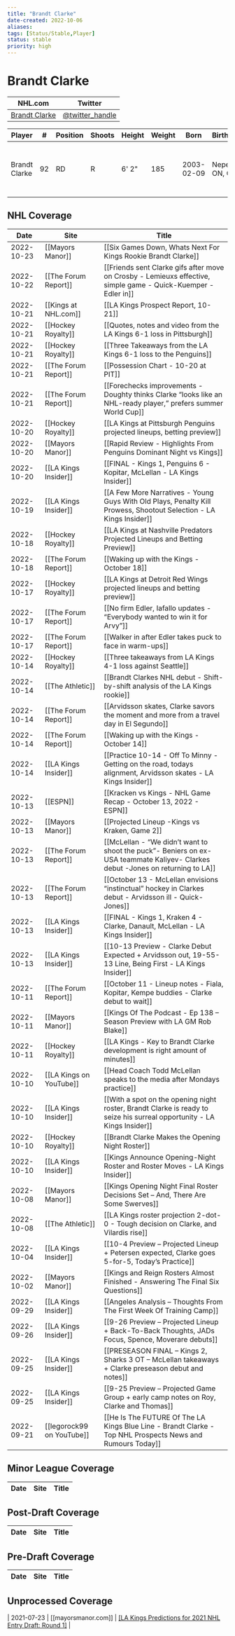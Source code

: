 ```yaml
---
title: "Brandt Clarke"
date-created: 2022-10-06
aliases: 
tags: [Status/Stable,Player]
status: stable
priority: high
---
```


# Brandt Clarke

NHL.com | Twitter
-|-
[Brandt Clarke]() | [@twitter_handle](https://twitter.com/)

Player | \# | Position | Shoots | Height | Weight | Born | Birthplace | Draft 
---|---|---|---|---|---|---|---|---
Brandt Clarke | 92 | RD | R | 6' 2" | 185 | 2003-02-09 | Nepean, ON, CAN | 2021 LAK, 1st rd, 8th pk (8th overall)


## NHL  Coverage
| Date       | Site                    | Title                                                                                                                          |
| ---------- | ----------------------- | ------------------------------------------------------------------------------------------------------------------------------ |
| 2022-10-23 | [[Mayors Manor]] | [[Six Games Down, Whats Next For Kings Rookie Brandt Clarke]]                                                                                          |
| 2022-10-22 | [[The Forum Report]] | [[Friends sent Clarke gifs after move on Crosby - Lemieuxs effective, simple game - Quick-Kuemper - Edler in]]                                                                                                                                |
| 2022-10-21 | [[Kings at NHL.com]] | [[LA Kings Prospect Report, 10-21]]                                                                         |
| 2022-10-21 | [[Hockey Royalty]] | [[Quotes, notes and video from the LA Kings 6-1 loss in Pittsburgh]]                                                                                                      |
| 2022-10-21 | [[Hockey Royalty]]      | [[Three Takeaways from the LA Kings 6-1 loss to the Penguins]]                                                                 |
| 2022-10-21 | [[The Forum Report]]    | [[Possession Chart - 10-20 at PIT]]                                                                                            |
| 2022-10-21 | [[The Forum Report]]    | [[Forechecks improvements - Doughty thinks Clarke “looks like an NHL-ready player,” prefers summer World Cup]]                 |
| 2022-10-20 | [[Hockey Royalty]]      | [[LA Kings at Pittsburgh Penguins projected lineups, betting preview]]                                                         |
| 2022-10-20 | [[Mayors Manor]]        | [[Rapid Review - Highlights From Penguins Dominant Night vs Kings]]                                                            |
| 2022-10-20 | [[LA Kings Insider]]    | [[FINAL - Kings 1, Penguins 6 - Kopitar, McLellan - LA Kings Insider]]                                                         |
| 2022-10-19 | [[LA Kings Insider]]    | [[A Few More Narratives - Young Guys With Old Plays, Penalty Kill Prowess, Shootout Selection - LA Kings Insider]]             |
| 2022-10-18 | [[Hockey Royalty]]      | [[LA Kings at Nashville Predators Projected Lineups and Betting Preview]]                                                      |
| 2022-10-18 | [[The Forum Report]]    | [[Waking up with the Kings - October 18]]                                                                                      |
| 2022-10-17 | [[Hockey Royalty]]      | [[LA Kings at Detroit Red Wings projected lineups and betting preview]]                                                        |
| 2022-10-17 | [[The Forum Report]]    | [[No firm Edler, Iafallo updates - “Everybody wanted to win it for Arvy”]]                                                     |
| 2022-10-17 | [[The Forum Report]]    | [[Walker in after Edler takes puck to face in warm-ups]]                                                                       |
| 2022-10-14 | [[Hockey Royalty]]      | [[Three takeaways from LA Kings 4-1 loss against Seattle]]                                                                     |
| 2022-10-14 | [[The Athletic]]        | [[Brandt Clarkes NHL debut - Shift-by-shift analysis of the LA Kings rookie]]                                                  |
| 2022-10-14 | [[The Forum Report]]    | [[Arvidsson skates, Clarke savors the moment and more from a travel day in El Segundo]]                                        |
| 2022-10-14 | [[The Forum Report]]    | [[Waking up with the Kings - October 14]]                                                                                      |
| 2022-10-14 | [[LA Kings Insider]]    | [[Practice 10-14 - Off To Minny - Getting on the road, todays alignment, Arvidsson skates - LA Kings Insider]]                 |
| 2022-10-13 | [[ESPN]]                | [[Kracken vs Kings - NHL Game Recap - October 13, 2022 - ESPN]]                                                                |
| 2022-10-13 | [[Mayors Manor]]        | [[Projected Lineup -Kings vs Kraken, Game 2]]                                                                                  |
| 2022-10-13 | [[The Forum Report]]    | [[McLellan - “We didn’t want to shoot the puck”- Beniers on ex-USA teammate Kaliyev- Clarkes debut -Jones on returning to LA]] |
| 2022-10-13 | [[The Forum Report]]    | [[October 13 - McLellan envisions “instinctual” hockey in Clarkes debut - Arvidsson ill - Quick-Jones]]                        |
| 2022-10-13 | [[LA Kings Insider]]    | [[FINAL - Kings 1, Kraken 4 - Clarke, Danault, McLellan - LA Kings Insider]]                                                   |
| 2022-10-13 | [[LA Kings Insider]]    | [[10-13 Preview - Clarke Debut Expected + Arvidsson out, 19-55-13 Line, Being First - LA Kings Insider]]                       |
| 2022-10-11 | [[The Forum Report]]    | [[October 11 - Lineup notes - Fiala, Kopitar, Kempe buddies - Clarke debut to wait]]                                           |
| 2022-10-11 | [[Mayors Manor]]        | [[Kings Of The Podcast - Ep 138 – Season Preview with LA GM Rob Blake]]                                                        |
| 2022-10-11 | [[Hockey Royalty]]      | [[LA Kings - Key to Brandt Clarke development is right amount of minutes]]                                                     |
| 2022-10-10 | [[LA Kings on YouTube]] | [[Head Coach Todd McLellan speaks to the media after Mondays practice]]                                                        |
| 2022-10-10 | [[LA Kings Insider]]    | [[With a spot on the opening night roster, Brandt Clarke is ready to seize his surreal opportunity - LA Kings Insider]]        |
| 2022-10-10 | [[Hockey Royalty]]      | [[Brandt Clarke Makes the Opening Night Roster]]                                                                               |
| 2022-10-10 | [[LA Kings Insider]]    | [[Kings Announce Opening-Night Roster and Roster Moves - LA Kings Insider]]                                                    |
| 2022-10-08 | [[Mayors Manor]]        | [[Kings Opening Night Final Roster Decisions Set – And, There Are Some Swerves]]                                               |
| 2022-10-08 | [[The Athletic]]        | [[LA Kings roster projection 2-dot-0 - Tough decision on Clarke, and Vilardis rise]]                                           |
| 2022-10-04 | [[LA Kings Insider]]    | [[10-4 Preview – Projected Lineup + Petersen expected, Clarke goes 5-for-5, Today’s Practice]]                                 |
| 2022-10-02 | [[Mayors Manor]]        | [[Kings and Reign Rosters Almost Finished - Answering The Final Six Questions]]                                                |
| 2022-09-29 | [[LA Kings Insider]]    | [[Angeles Analysis – Thoughts From The First Week Of Training Camp]]                                                           |
| 2022-09-26 | [[LA Kings Insider]]    | [[9-26 Preview – Projected Lineup + Back-To-Back Thoughts, JADs Focus, Spence, Moverare debuts]]                               |
| 2022-09-25 | [[LA Kings Insider]]    | [[PRESEASON FINAL – Kings 2, Sharks 3 OT – McLellan takeaways + Clarke preseason debut and notes]]                             |
| 2022-09-25 | [[LA Kings Insider]]    | [[9-25 Preview – Projected Game Group + early camp notes on Roy, Clarke and Thomas]]                                           |
| 2022-09-21 | [[legorock99 on YouTube]] | [[He Is The FUTURE Of The LA Kings Blue Line - Brandt Clarke - Top NHL Prospects News and Rumours Today]]                      |


## Minor League Coverage
| Date | Site | Title |
| ---- | ---- | ----- |



## Post-Draft Coverage
| Date | Site | Title |
| ---- | ---- | ----- |



## Pre-Draft Coverage
| Date | Site | Title |
| ---- | ---- | ----- |


## Unprocessed Coverage
| 2021-07-23 | [[mayorsmanor.com]] | [[LA Kings Predictions for 2021 NHL Entry Draft: Round 1]](https://mayorsmanor.com/2021/07/la-kings-predictions-for-the-2021-nhl-entry-draft-round-1/) |
